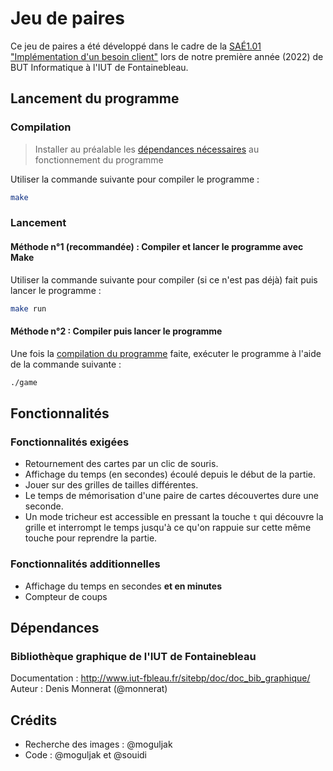# Jeu de paires
Ce jeu de paires a été développé dans le cadre de la [SAÉ1.01 "Implémentation d'un besoin client"](http://www.iut-fbleau.fr/sitebp/pt11/11_2022/BOV12CD32HOD7GJ5.php) lors de notre première année (2022) de BUT Informatique à l'IUT de Fontainebleau.

## Lancement du programme
### Compilation
> Installer au préalable les [dépendances nécessaires](#dépendances) au fonctionnement du programme

Utiliser la commande suivante pour compiler le programme :
```bash
make
```

### Lancement
#### Méthode n°1 (recommandée) : Compiler et lancer le programme avec Make
Utiliser la commande suivante pour compiler (si ce n'est pas déjà) fait puis lancer le programme :
```bash
make run
```

#### Méthode n°2 : Compiler puis lancer le programme
Une fois la [compilation du programme](#compilation) faite, exécuter le programme à l'aide de la commande suivante :
```bash
./game
```

## Fonctionnalités

### Fonctionnalités exigées
 -   Retournement des cartes par un clic de souris.
 -   Affichage du temps (en secondes) écoulé depuis le début de la partie.
 -   Jouer sur des grilles de tailles différentes.
 -   Le temps de mémorisation d'une paire de cartes découvertes dure une seconde.
 -   Un mode tricheur est accessible en pressant la touche `t` qui découvre la grille et interrompt le temps jusqu'à ce qu'on rappuie sur cette même touche pour reprendre la partie.

### Fonctionnalités additionnelles
 - Affichage du temps en secondes **et en minutes**
 - Compteur de coups

## Dépendances
### Bibliothèque graphique de l'IUT de Fontainebleau
Documentation : http://www.iut-fbleau.fr/sitebp/doc/doc_bib_graphique/
Auteur : Denis Monnerat (@monnerat)

## Crédits
 - Recherche des images : @moguljak
 - Code : @moguljak et @souidi
